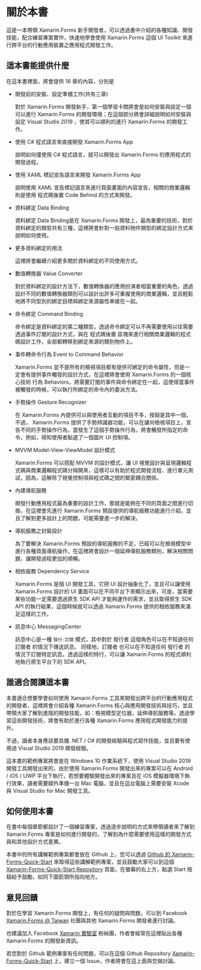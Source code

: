 # 關於本書

這是一本帶領 Xamarin.Forms 新手開發者，可以透過書中介紹的各種知識、開發技能，配合練習專案實作，快速地學會使用 Xamarin.Forms 這個 UI Toolkit 來進行跨平台的行動應用裝置之應用程式開發工作。

## 這本書能提供什麼

在這本書裡面，將會提供 16 章的內容，分別是

* 開發前的安裝、設定準備工作(共有三章)
  
  對於 Xamarin.Forms 開發新手，第一個學習卡關將會是如何安裝與設定一個可以進行 Xamarin.Forms 的開發環境；在這個部分將會詳細說明如何安裝與設定 Visual Studio 2019 ，使其可以順利的進行 Xamarin.Forms 的開發工作。

* 使用 C# 程式語言來直接開發 Xamarin.Forms App

  說明如何僅使用 C# 程式語言，就可以開發出 Xamarin.Forms 的應用程式的開發過程。

* 使用 XAML 標記宣告語言來開發 Xamarin.Forms App

  說明使用 XAML 宣告標記語言來進行頁面畫面的內容宣告，相關的商業邏輯則是使用 程式碼後置 Code Behind 的方式來開發。

* 資料綁定 Data Binding

  資料綁定 Data Binding是在 Xamarin.Forms 開發上，最為重要的技術，對於資料綁定的類型共有三種，這裡將會針對一般資料物件類型的綁定設計方式來說明如何使用。

* 更多資料綁定的用法

  這裡將會繼續介紹更多關於資料綁定的不同使用方式。

* 數值轉換器 Value Converter

  對於資料綁定的設計方法下，數值轉換器的應用扮演者相當重要的角色，透過設計不同的數值轉換器類別可以設計出許多可重複使用的商業邏輯，並且輕鬆地將不同型別的綁定目標與綁定來源屬性串接在一起。

* 命令綁定 Command Binding

  命令綁定是資料綁定的第二種類型，透過命令綁定可以不再需要使用以往需要透過事件訂閱的設計方式，與在 程式碼後置 區塊來進行相關商業邏輯的程式碼設計工作，全部都轉移到綁定來源的類別物件上。

* 事件轉命令行為 Event to Command Behavior

  Xamarin.Forms 並不是所有的檢視項目都有提供可綁定的命令屬性，但是一定會有提供事件觸發的設計方式，在這裡將會使用 Xamarin.Forms 的一個核心技術 行為 Behaviors，將需要訂閱的事件與命令綁定在一起，這使得當事件被觸發的時候，可以執行所綁定的命令內的委派方法。

* 手勢操作 Gesture Recognizer

  在 Xamarin.Forms 內提供可以與使用者互動的項目不多，按鈕是其中一個，不過， Xamarin.Forms 提供了手勢辨識器功能，可以在讓何檢視項目上，宣告不同的手勢操作行為，當發生了這個手勢操作行為，將會觸發所指定的命令，例如，得知使用者點選了一個圖片 UI 控制項。

* MVVM Model-View-ViewModel 設計模式

  Xamarin.Forms 可以搭配 MVVM 的設計模式，讓 UI 視覺設計與呈現邏輯程式碼與商業邏輯程式碼分隔開來，這樣可以有助於程式開發流程、進行單元測試，因為，這解除了視覺控制項與程式碼之間的緊密耦合關係。

* 內建導航服務

  開發行動應用程式最為重要的設計工作，那就是能夠在不同的頁面之間進行切換，在這裡會先進行 Xamarin.Forms 預設提供的導航服務功能進行介紹，並且了解到更多設計上的問題，可能需要進一步的解決。

* 導航服務之封裝設計

  為了要解決 Xamarin.Forms 預設的導航服務的不足，已經可以在檢視模型中進行各種頁面導航操作，在這裡將會設計一個延伸導航服務類別，解決相關問題，讓開發過程更加的順暢。

* 相依服務 Dependency Service

  Xamarin.Forms 是個 UI 開發工具，它把 UI 設計抽象化了，並且可以讓使用 Xamarin.Forms 設計的 UI 畫面可以在不同平台下來顯示出來，可是，當需要某些功能一定需要透過原生 SDK API 才能夠運作的需求，並且取得原生 SDK API 的執行結果，這個時候就可以透過 Xamarin.Forms 提供的相依服務來滿足這樣的工作。

* 訊息中心 MessagingCenter

  訊息中心是一種 `發行-訂閱` 模式，其中對於 發行者 這個角色可以在不知道任何 訂閱者 的情況下傳送訊息。 同樣地，訂閱者 也可以在不知道任何 發行者 的情況下訂閱特定訊息。透過這樣的特行，可以讓 Xamarin.Forms 的程式順利地執行原生平台下的 SDK API。

## 誰適合閱讀這本書

本書適合想要學會如何使用 Xamarin.Forms 工具來開發出跨平台的行動應用程式的開發者，這裡將會介紹各種 Xamarin.Forms 核心與應用開發技術與技巧，並且帶領大家了解到進階的開發技能，如：檢視模型定位器，延伸導航服務等。透過學習這些開發技術，將會有助於進行各種 Xamarin.Forms 應用程式開發能力的提升。

不過，讀者本身應該要具備 .NET / C# 的開發經驗與程式寫作技能，並且要有使用過 Visual Studio 2019 開發經驗。

這本書的範例專案將會是在 Windows 10 作業系統下，使用 Visual Studio 2019 開發工具開發出來的，由於使用 Xamarin.Forms 開發出來的專案可以在 Android / iOS / UWP 平台下執行，若想要體驗開發出來的專案且在 iOS 模擬器環境下執行效果，讀者需要額外準備一台 Mac 電腦，並且在這台電腦上需要安裝 Xcode 與 Visual Studio for Mac 開發工具。

## 如何使用本書

在書中每個章節都設計了一個練習專案，透過逐步說明的方式來帶領讀者來了解到 Xamarin.Forms 專案是如何進行開發的，了解到為什麼需要使用這樣的開發方式與和其他設計方式差異。

本書中的所有講解範例專案都會放在 Github 上，您可以透過 [Github 的 Xamarin-Forms-Quick-Start](https://github.com/vulcanlee/Xamarin-Forms-Quick-Start) 來取得這些講解範例專案，並且鼓勵大家可以到這個 [Xamarin-Forms-Quick-Start Repository](https://github.com/vulcanlee/Xamarin-Forms-Quick-Start) 頁面，在螢幕的右上方，點選 Start 按鈕給予鼓勵，如同下圖箭頭所指向地方。

## 意見回饋

對於在學習 Xamarin.Forms 開發上，有任何的疑問與問題，可以到 Facebook [Xamarin.Forms @ Taiwan](https://www.facebook.com/groups/XamarinFormstw) 社團與其他 Xamarin.Forms 開發者進行討論。

也建議加入 Facebook [Xamarin 實驗室](https://www.facebook.com/vulcanlabtw/) 粉絲團，作者會經常在這裡貼出各種 Xamarin.Forms 的開發新資訊。

若您對於 Github 範例專案有任何問題，可以在這個 Github Repository [Xamarin-Forms-Quick-Start](https://github.com/vulcanlee/Xamarin-Forms-Quick-Start) 上，建立一個 Issue，作者將會在這上面與您做討論。


